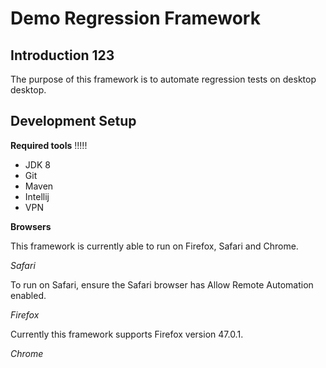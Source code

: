 # Demo Regression Framework

## Introduction 123

The purpose of this framework is to automate regression tests on desktop desktop. 

## Development Setup

**Required tools** !!!!!

* JDK 8
* Git
* Maven
* Intellij
* VPN

**Browsers**

This framework is currently able to run on Firefox, Safari and Chrome. 

*Safari*

To run on Safari, ensure the Safari browser has Allow Remote Automation enabled.

*Firefox*

Currently this framework supports Firefox version 47.0.1.

*Chrome*